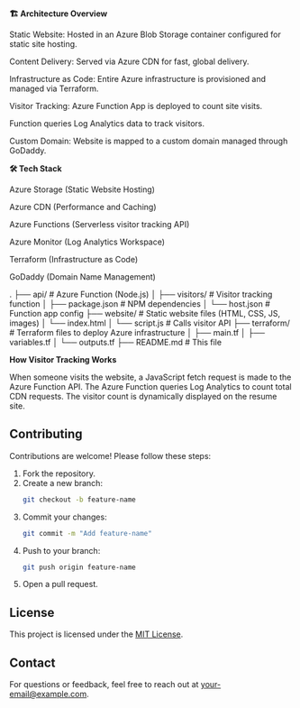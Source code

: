 **🏗️ Architecture Overview**

Static Website: Hosted in an Azure Blob Storage container configured for static site hosting.

Content Delivery: Served via Azure CDN for fast, global delivery.

Infrastructure as Code: Entire Azure infrastructure is provisioned and managed via Terraform.

Visitor Tracking: Azure Function App is deployed to count site visits.

Function queries Log Analytics data to track visitors.

Custom Domain: Website is mapped to a custom domain managed through GoDaddy.

**🛠️ Tech Stack**

Azure Storage (Static Website Hosting)

Azure CDN (Performance and Caching)

Azure Functions (Serverless visitor tracking API)

Azure Monitor (Log Analytics Workspace)

Terraform (Infrastructure as Code)

GoDaddy (Domain Name Management)

.
├── api/                     # Azure Function (Node.js)
│   ├── visitors/            # Visitor tracking function
│   ├── package.json         # NPM dependencies
│   └── host.json            # Function app config
├── website/                 # Static website files (HTML, CSS, JS, images)
│   └── index.html
│   └── script.js            # Calls visitor API
├── terraform/               # Terraform files to deploy Azure infrastructure
│   ├── main.tf
│   ├── variables.tf
│   └── outputs.tf
├── README.md                # This file

**How Visitor Tracking Works**

When someone visits the website, a JavaScript fetch request is made to the Azure Function API.
The Azure Function queries Log Analytics to count total CDN requests.
The visitor count is dynamically displayed on the resume site.



## Contributing

Contributions are welcome! Please follow these steps:
1. Fork the repository.
2. Create a new branch:
    ```bash
    git checkout -b feature-name
    ```
3. Commit your changes:
    ```bash
    git commit -m "Add feature-name"
    ```
4. Push to your branch:
    ```bash
    git push origin feature-name
    ```
5. Open a pull request.

## License
This project is licensed under the [MIT License](LICENSE).

## Contact
For questions or feedback, feel free to reach out at your-email@example.com.
